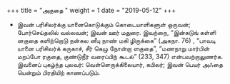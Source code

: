 ﻿+++
title = "அகுதை  "
weight = 1
date = "2019-05-12"
+++


-  இவன் பரிசிலர்க்கு யானைகொடுக்கும் கொடையாளிகளுள் ஒருவன்; போர்செய்தலில் வல்லவன்; இவன் ஊர் மதுரை. இவற்றை, “இன்கடுங் கள்ளி னகுதை களிற்றொடு நன்கல னீயு நாண் மகி ழிருக்கை” (அகநா. 76) , “பாவடி யானை பரிசிலர்க் கருகாச், சீர் கெழு நோன்றா ளகுதை”, “மணநாறு மார்பின் மறப்போ ரகுதை, குண்டுநீர் வரைப்பிற் கூடல்” (233, 347)  என்பவற்றாலுணர்க. இவனைப் புகழ்ந்த புலவர்: வெள்ளெருக்கிலையார், கபிலர்; இவன் பெயர் அஃதை யென்றும் பிரதியிற் காணப்படும். 

